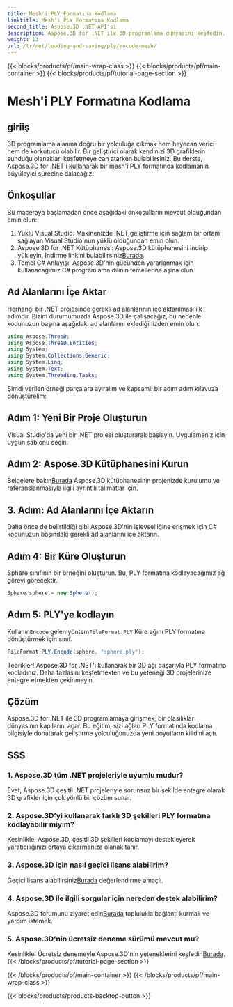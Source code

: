 ```yaml
---
title: Mesh'i PLY Formatına Kodlama
linktitle: Mesh'i PLY Formatına Kodlama
second_title: Aspose.3D .NET API'si
description: Aspose.3D for .NET ile 3D programlama dünyasını keşfedin. Kafesleri zahmetsizce PLY formatına nasıl kodlayacağınızı öğrenin. Gelişim oyununuzu yükseltin!
weight: 13
url: /tr/net/loading-and-saving/ply/encode-mesh/
---
```


{{< blocks/products/pf/main-wrap-class >}}
{{< blocks/products/pf/main-container >}}
{{< blocks/products/pf/tutorial-page-section >}}

# Mesh'i PLY Formatına Kodlama

## giriiş
3D programlama alanına doğru bir yolculuğa çıkmak hem heyecan verici hem de korkutucu olabilir. Bir geliştirici olarak kendinizi 3D grafiklerin sunduğu olanakları keşfetmeye can atarken bulabilirsiniz. Bu derste, Aspose.3D for .NET'i kullanarak bir mesh'i PLY formatında kodlamanın büyüleyici sürecine dalacağız.
## Önkoşullar
Bu maceraya başlamadan önce aşağıdaki önkoşulların mevcut olduğundan emin olun:
1. Yüklü Visual Studio: Makinenizde .NET geliştirme için sağlam bir ortam sağlayan Visual Studio'nun yüklü olduğundan emin olun.
2. Aspose.3D for .NET Kütüphanesi: Aspose.3D kütüphanesini indirip yükleyin. İndirme linkini bulabilirsiniz[Burada](https://releases.aspose.com/3d/net/).
3. Temel C# Anlayışı: Aspose.3D'nin gücünden yararlanmak için kullanacağımız C# programlama dilinin temellerine aşina olun.
## Ad Alanlarını İçe Aktar
Herhangi bir .NET projesinde gerekli ad alanlarının içe aktarılması ilk adımdır. Bizim durumumuzda Aspose.3D ile çalışacağız, bu nedenle kodunuzun başına aşağıdaki ad alanlarını eklediğinizden emin olun:
```csharp
using Aspose.ThreeD;
using Aspose.ThreeD.Entities;
using System;
using System.Collections.Generic;
using System.Linq;
using System.Text;
using System.Threading.Tasks;
```
Şimdi verilen örneği parçalara ayıralım ve kapsamlı bir adım adım kılavuza dönüştürelim:
## Adım 1: Yeni Bir Proje Oluşturun
Visual Studio'da yeni bir .NET projesi oluşturarak başlayın. Uygulamanız için uygun şablonu seçin.
## Adım 2: Aspose.3D Kütüphanesini Kurun
 Belgelere bakın[Burada](https://reference.aspose.com/3d/net/) Aspose.3D kütüphanesinin projenizde kurulumu ve referanslanmasıyla ilgili ayrıntılı talimatlar için.
## 3. Adım: Ad Alanlarını İçe Aktarın
Daha önce de belirtildiği gibi Aspose.3D'nin işlevselliğine erişmek için C# kodunuzun başındaki gerekli ad alanlarını içe aktarın.
## Adım 4: Bir Küre Oluşturun
Sphere sınıfının bir örneğini oluşturun. Bu, PLY formatına kodlayacağımız ağ görevi görecektir.
```csharp
Sphere sphere = new Sphere();
```
## Adım 5: PLY'ye kodlayın
 Kullanın`Encode` gelen yöntem`FileFormat.PLY` Küre ağını PLY formatına dönüştürmek için sınıf.
```csharp
FileFormat.PLY.Encode(sphere, "sphere.ply");
```
Tebrikler! Aspose.3D for .NET'i kullanarak bir 3D ağı başarıyla PLY formatına kodladınız. Daha fazlasını keşfetmekten ve bu yeteneği 3D projelerinize entegre etmekten çekinmeyin.
## Çözüm
Aspose.3D for .NET ile 3D programlamaya girişmek, bir olasılıklar dünyasının kapılarını açar. Bu eğitim, sizi ağları PLY formatında kodlama bilgisiyle donatarak geliştirme yolculuğunuzda yeni boyutların kilidini açtı.
## SSS
### 1. Aspose.3D tüm .NET projeleriyle uyumlu mudur?
Evet, Aspose.3D çeşitli .NET projeleriyle sorunsuz bir şekilde entegre olarak 3D grafikler için çok yönlü bir çözüm sunar.
### 2. Aspose.3D'yi kullanarak farklı 3D şekilleri PLY formatına kodlayabilir miyim?
Kesinlikle! Aspose.3D, çeşitli 3D şekilleri kodlamayı destekleyerek yaratıcılığınızı ortaya çıkarmanıza olanak tanır.
### 3. Aspose.3D için nasıl geçici lisans alabilirim?
 Geçici lisans alabilirsiniz[Burada](https://purchase.aspose.com/temporary-license/) değerlendirme amaçlı.
### 4. Aspose.3D ile ilgili sorgular için nereden destek alabilirim?
 Aspose.3D forumunu ziyaret edin[Burada](https://forum.aspose.com/c/3d/18) toplulukla bağlantı kurmak ve yardım istemek.
### 5. Aspose.3D'nin ücretsiz deneme sürümü mevcut mu?
 Kesinlikle! Ücretsiz denemeyle Aspose.3D'nin yeteneklerini keşfedin[Burada](https://releases.aspose.com/).
{{< /blocks/products/pf/tutorial-page-section >}}

{{< /blocks/products/pf/main-container >}}
{{< /blocks/products/pf/main-wrap-class >}}

{{< blocks/products/products-backtop-button >}}
